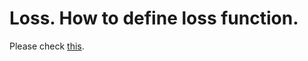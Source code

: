 # Loss. How to define loss function.

Please check [this](https://github.com/humanphysiologylab/mpi_scripts/blob/a1fdb8ace7af8d759c026393ab00b67ca20a97c3/mpi_scripts/voigt/loss_utils.py#L170).
